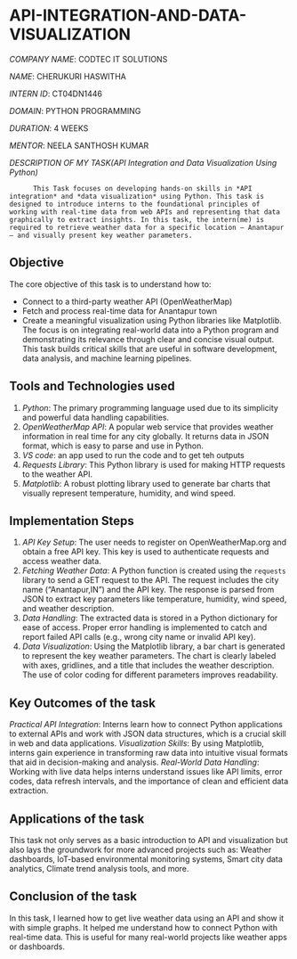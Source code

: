 # API-INTEGRATION-AND-DATA-VISUALIZATION

*COMPANY NAME*: CODTEC IT SOLUTIONS

*NAME*: CHERUKURI HASWITHA

*INTERN ID*: CT04DN1446

*DOMAIN*: PYTHON PROGRAMMING

*DURATION*: 4 WEEKS

*MENTOR*: NEELA SANTHOSH KUMAR

*DESCRIPTION OF MY TASK(API Integration and Data Visualization Using Python)*

          This Task focuses on developing hands-on skills in *API integration* and *data visualization* using Python. This task is designed to introduce interns to the foundational principles of working with real-time data from web APIs and representing that data graphically to extract insights. In this task, the intern(me) is required to retrieve weather data for a specific location — Anantapur — and visually present key weather parameters.
## Objective
The core objective of this task is to understand how to:
* Connect to a third-party weather API (OpenWeatherMap)
* Fetch and process real-time data for Anantapur town
* Create a meaningful visualization using Python libraries like Matplotlib.
The focus is on integrating real-world data into a Python program and demonstrating its relevance through clear and concise visual output. This task builds critical skills that are useful in software development, data analysis, and machine learning pipelines.
## Tools and Technologies used
1. *Python*: The primary programming language used due to its simplicity and powerful data handling capabilities.
2. *OpenWeatherMap API*: A popular web service that provides weather information in real time for any city globally. It returns data in JSON format, which is easy to parse and use in Python.
3. *VS code*: an app used to run the code and to get teh outputs
4. *Requests Library*: This Python library is used for making HTTP requests to the weather API.
5. *Matplotlib*: A robust plotting library used to generate bar charts that visually represent temperature, humidity, and wind speed.
## Implementation Steps
1. *API Key Setup*: The user needs to register on OpenWeatherMap.org and obtain a free API key. This key is used to authenticate requests and access weather data.
2. *Fetching Weather Data*: A Python function is created using the `requests` library to send a GET request to the API. The request includes the city name (“Anantapur,IN”) and the API key. The response is parsed from JSON to extract key parameters like temperature, humidity, wind speed, and weather description.
3. *Data Handling*: The extracted data is stored in a Python dictionary for ease of access. Proper error handling is implemented to catch and report failed API calls (e.g., wrong city name or invalid API key).
4. *Data Visualization*: Using the Matplotlib library, a bar chart is generated to represent the key weather parameters. The chart is clearly labeled with axes, gridlines, and a title that includes the weather description. The use of color coding for different parameters improves readability.
## Key Outcomes of the task
*Practical API Integration*: Interns learn how to connect Python applications to external APIs and work with JSON data structures, which is a crucial skill in web and data applications.
*Visualization Skills*: By using Matplotlib, interns gain experience in transforming raw data into intuitive visual formats that aid in decision-making and analysis.
*Real-World Data Handling*: Working with live data helps interns understand issues like API limits, error codes, data refresh intervals, and the importance of clean and efficient data extraction.
## Applications of the task
This task not only serves as a basic introduction to API and visualization but also lays the groundwork for more advanced projects such as:
Weather dashboards,
IoT-based environmental monitoring systems,
Smart city data analytics,
Climate trend analysis tools, and more.
## Conclusion of the task
In this task, I learned how to get live weather data using an API and show it with simple graphs. It helped me understand how to connect Python with real-time data. This is useful for many real-world projects like weather apps or dashboards.
